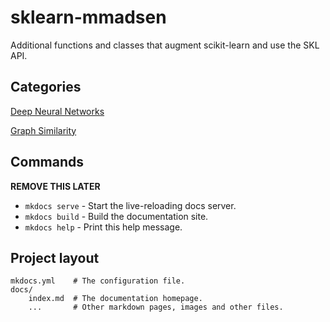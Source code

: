 # sklearn-mmadsen

Additional functions and classes that augment scikit-learn and use the SKL 
API.  

## Categories ##

[Deep Neural Networks](dnn.md)

[Graph Similarity](graph.md)


## Commands

**REMOVE THIS LATER**

* `mkdocs serve` - Start the live-reloading docs server.
* `mkdocs build` - Build the documentation site.
* `mkdocs help` - Print this help message.

## Project layout

    mkdocs.yml    # The configuration file.
    docs/
        index.md  # The documentation homepage.
        ...       # Other markdown pages, images and other files.
